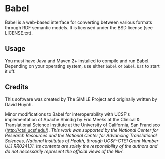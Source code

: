 Babel
=====

Babel is a web-based interface for converting between various formats
through RDF semantic models.  It is licensed under the BSD license (see
LICENSE.txt).

Usage
-----

You must have Java and Maven 2+ installed to compile and run Babel.
Depending on your operating system, use either `babel` or `babel.bat` to
start it off.

Credits
-------

This software was created by The SIMILE Project and originally written
by David Huynh.

Minor modifications to Babel for interoperability with UCSF's implementation of Apache Shindig by Eric Meeks at the Clinical & Translational Science Institute at the University of California, San Francisco (http://ctsi.ucsf.edu/). _This work was supported by the National Center for Research Resources and the National Center for Advancing Translational Sciences, National Institutes of Health, through UCSF-CTSI Grant Number UL1 RR024131. Its contents are solely the responsibility of the authors and do not necessarily represent the official views of the NIH._
